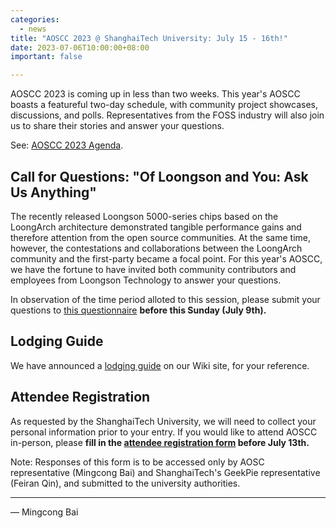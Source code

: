 ```yaml
---
categories:
  - news
title: "AOSCC 2023 @ ShanghaiTech University: July 15 - 16th!"
date: 2023-07-06T10:00:00+08:00
important: false

---
```


AOSCC 2023 is coming up in less than two weeks. This year's AOSCC boasts a
featureful two-day schedule, with community project showcases, discussions,
and polls. Representatives from the FOSS industry will also join us to share
their stories and answer your questions.

See: [AOSCC 2023 Agenda](https://wiki.aosc.io/zh/community/aoscc/2023/).

## Call for Questions: "Of Loongson and You: Ask Us Anything"

The recently released Loongson 5000-series chips based on the LoongArch
architecture demonstrated tangible performance gains and therefore attention
from the open source communities. At the same time, however, the contestations
and collaborations between the LoongArch community and the first-party became
a focal point. For this year's AOSCC, we have the fortune to have invited both
community contributors and employees from Loongson Technology to answer your
questions.

In observation of the time period alloted to this session, please submit
your questions to [this questionnaire](https://forms.gle/QgdzPmcXqjwitmQm7)
**before this Sunday (July 9th).**

## Lodging Guide

We have announced a [lodging guide](https://wiki.aosc.io/community/aoscc/2023/#zhu-su-zhi-nan)
on our Wiki site, for your reference.

## Attendee Registration

As requested by the ShanghaiTech University, we will need to collect your
personal information prior to your entry. If you would like to attend AOSCC
in-person, please **fill in the [attendee registration form](https://forms.gle/vc8sd3yah7eMNmoP7)
before July 13th.**

Note: Responses of this form is to be accessed only by AOSC representative
(Mingcong Bai) and ShanghaiTech's GeekPie representative (Feiran Qin), and
submitted to the university authorities.

---

— Mingcong Bai
